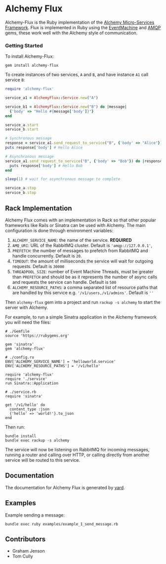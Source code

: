 # Alchemy Flux

Alchemy-Flux is the Ruby implementation of the [Alchemy Micro-Services Framework](https://github.com/LoyaltyNZ/alchemy-framework). Flux is implemented in Ruby using the [EventMachine](https://github.com/eventmachine/eventmachine) and [AMQP](https://github.com/ruby-amqp/amqp) gems, these work well with the Alchemy style of communication.

### Getting Started

To install Alchemy-Flux:

```
gem install alchemy-flux
```

To create instances of two services, `A` and `B`, and have instance `A1` call service `B`:

```ruby
require 'alchemy-flux'

service_a1 = AlchemyFlux::Service.new("A")

service_b1 = AlchemyFlux::Service.new("B") do |message|
  {'body' => "Hello #{message['body']}"}
end

service_a.start
service_b.start

# Synchronous message
response = service_a1.send_request_to_service("B", {'body' => "Alice"})
puts response['body'] # Hello Alice

# Asynchronous message
service_a1.send_request_to_service("B", {'body' => "Bob"}) do |response|
  puts response['body'] # Hello Bob
end

sleep(1) # wait for asynchronous message to complete

service_a.stop
service_b.stop
```

## Rack Implementation

Alchemy Flux comes with an implementation in Rack so that other popular frameworks like Rails or Sinatra can be used with Alchemy. The main configuration is done through environment variables:

1. `ALCHEMY_SERVICE_NAME`: the name of the service. **REQUIRED**
2. `AMQ_URI`: URL of the RabbitMQ cluster. Default is `'amqp://127.0.0.1'`,
3. `PREFETCH`: the number of messages to prefetch from RabbitMQ and handle concurrently. Default is `20`.
4. `TIMEOUT`:  the amount of milliseconds the service will wait for outgoing requests. Default is `30000`
5. `THREADPOOL_SIZE`: number of Event Machine Threads, must be greater than `PREFETCH` and should be as it represents the number of async calls and requests the service can handle.  Default is `500`
6. `ALCHEMY_RESOURCE_PATHS`: a comma separated list of resource paths that are handled by this service e.g. `'/v1/users,/v1/admins'`. Default is `''`

Then `alchemy-flux` gem into a project and run `rackup -s alchemy` to start the server with Alchemy.

For example, to run a simple Sinatra application in the Alchemy framework you will need the files:

```
# ./Gemfile
source 'https://rubygems.org'

gem 'sinatra'
gem 'alchemy-flux'
```

```
# ./config.ru
ENV['ALCHEMY_SERVICE_NAME'] = 'helloworld.service'
ENV['ALCHEMY_RESOURCE_PATHS'] = '/v1/hello'

require 'alchemy-flux'
require './service'
run Sinatra::Application
```

```
# ./service.rb
require 'sinatra'

get '/v1/hello' do
  content_type :json
  {'hello' => 'world!'}.to_json
end
```

Then run:

```
bundle install
bundle exec rackup -s alchemy
```

The service will now be listening on RabbitMQ for incoming messages, running a router and calling over HTTP, or calling directly from another service will be routed to this service.

## Documentation

The documentation for Alchemy Flux is generated by [yard](https://rubygems.org/gems/yard/versions/0.8.7.6).

## Examples

Example sending a message:

```
bundle exec ruby examples/example_1_send_message.rb
```

## Contributors

* Graham Jenson
* Tom Cully
